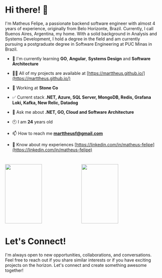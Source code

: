 # Hi there! 👋
I'm Matheus Felipe, a passionate backend software engineer with almost 4 years of experience, originally from Belo Horizonte, Brazil. Currently, I call Buenos Aires, Argentina, my home. With a solid background in Analysis and Systems Development, I hold a degree in the field and am currently pursuing a postgraduate degree in Software Engineering at PUC Minas in Brazil.

- 🌱 I'm currently learning **GO**, **Angular**, **Systems Design** and **Software Architecture**

- 👨‍💻 All of my projects are available at [https://marttheus.github.io/](https://marttheus.github.io/)

- 👷 Working at **Stone Co**

- ✅ Current stack **.NET, Azure, SQL Server, MongoDB, Redis, Grafana Loki, Kafka, New Relic, Datadog**

- 💬 Ask me about **.NET, GO, Cloud and Software Architecture**

- 🕙 I am **24** years old

- 📫 How to reach me **marttheusf@gmail.com**

- 📄 Know about my experiences [https://linkedin.com/in/matheus-felipe](https://linkedin.com/in/matheus-felipe)
  
#
<div>
  <img width="49%" height="195px" src="https://awesome-github-stats.azurewebsites.net/user-stats/marttheus?cardType=level&theme=radical&preferLogin=false&border=DDDDDD00&background=DDDDDD00" /> 
  <img width="49%" height="195px" src="https://github-readme-stats.vercel.app/api/top-langs/?username=marttheus&layout=compact&title_color=fe428e&text_color=fff&bg_color=0d1117&border_color=fff0" />  
</div>

# Let's Connect!
I'm always open to new opportunities, collaborations, and conversations. Feel free to reach out if you share similar interests or if you have exciting projects on the horizon. Let's connect and create something awesome together!
